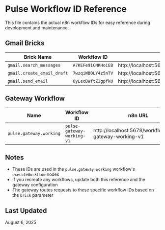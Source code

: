 # Pulse Workflow ID Reference

This file contains the actual n8n workflow IDs for easy reference during development and maintenance.

## Gmail Bricks

| Brick Name | Workflow ID | n8n URL |
|------------|-------------|---------|
| `gmail.search_messages` | `A7KEFe9iCNKHoiEB` | http://localhost:5678/workflow/A7KEFe9iCNKHoiEB |
| `gmail.create_email_draft` | `7wzqiWBOLY4z5nTV` | http://localhost:5678/workflow/7wzqiWBOLY4z5nTV |
| `gmail.send_email` | `6yLecDWftZ3gpfkU` | http://localhost:5678/workflow/6yLecDWftZ3gpfkU |

## Gateway Workflow

| Name | Workflow ID | n8n URL |
|------|-------------|---------|
| `pulse.gateway.working` | `pulse-gateway-working-v1` | http://localhost:5678/workflow/pulse-gateway-working-v1 |

## Notes

- These IDs are used in the `pulse.gateway.working` workflow's `executeWorkflow` nodes
- If you recreate any workflows, update both this reference and the gateway configuration
- The gateway routes requests to these specific workflow IDs based on the `brick` parameter

## Last Updated

August 6, 2025
